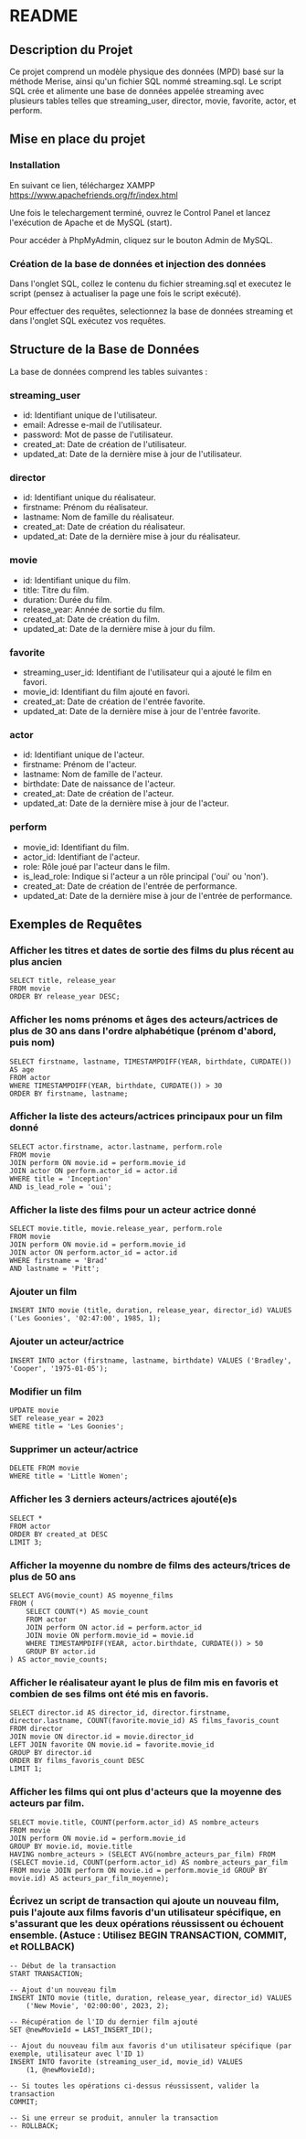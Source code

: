 # README

## Description du Projet

Ce projet comprend un modèle physique des données (MPD) basé sur la méthode Merise, ainsi qu'un fichier SQL nommé streaming.sql. Le script SQL crée et alimente une base de données appelée streaming avec plusieurs tables telles que streaming_user, director, movie, favorite, actor, et perform.

## Mise en place du projet

### Installation

En suivant ce lien, téléchargez XAMPP https://www.apachefriends.org/fr/index.html

Une fois le telechargement terminé, ouvrez le Control Panel et lancez l'exécution de Apache et de MySQL (start).

Pour accéder à PhpMyAdmin, cliquez sur le bouton Admin de MySQL.

### Création de la base de données et injection des données

Dans l'onglet SQL, collez le contenu du fichier streaming.sql et executez le script (pensez à actualiser la page une fois le script exécuté).

Pour effectuer des requêtes, selectionnez la base de données streaming et dans l'onglet SQL exécutez vos requêtes.

## Structure de la Base de Données

La base de données comprend les tables suivantes :

### streaming_user

- id: Identifiant unique de l'utilisateur.
- email: Adresse e-mail de l'utilisateur.
- password: Mot de passe de l'utilisateur.
- created_at: Date de création de l'utilisateur.
- updated_at: Date de la dernière mise à jour de l'utilisateur.

### director

- id: Identifiant unique du réalisateur.
- firstname: Prénom du réalisateur.
- lastname: Nom de famille du réalisateur.
- created_at: Date de création du réalisateur.
- updated_at: Date de la dernière mise à jour du réalisateur.

### movie

- id: Identifiant unique du film.
- title: Titre du film.
- duration: Durée du film.
- release_year: Année de sortie du film.
- created_at: Date de création du film.
- updated_at: Date de la dernière mise à jour du film.

### favorite

- streaming_user_id: Identifiant de l'utilisateur qui a ajouté le film en favori.
- movie_id: Identifiant du film ajouté en favori.
- created_at: Date de création de l'entrée favorite.
- updated_at: Date de la dernière mise à jour de l'entrée favorite.

### actor

- id: Identifiant unique de l'acteur.
- firstname: Prénom de l'acteur.
- lastname: Nom de famille de l'acteur.
- birthdate: Date de naissance de l'acteur.
- created_at: Date de création de l'acteur.
- updated_at: Date de la dernière mise à jour de l'acteur.

### perform

- movie_id: Identifiant du film.
- actor_id: Identifiant de l'acteur.
- role: Rôle joué par l'acteur dans le film.
- is_lead_role: Indique si l'acteur a un rôle principal ('oui' ou 'non').
- created_at: Date de création de l'entrée de performance.
- updated_at: Date de la dernière mise à jour de l'entrée de performance.

## Exemples de Requêtes

### Afficher les titres et dates de sortie des films du plus récent au plus ancien

    SELECT title, release_year
    FROM movie
    ORDER BY release_year DESC;

### Afficher les noms prénoms et âges des acteurs/actrices de plus de 30 ans dans l'ordre alphabétique (prénom d'abord, puis nom)

    SELECT firstname, lastname, TIMESTAMPDIFF(YEAR, birthdate, CURDATE()) AS age
    FROM actor
    WHERE TIMESTAMPDIFF(YEAR, birthdate, CURDATE()) > 30
    ORDER BY firstname, lastname;

### Afficher la liste des acteurs/actrices principaux pour un film donné

    SELECT actor.firstname, actor.lastname, perform.role
    FROM movie
    JOIN perform ON movie.id = perform.movie_id
    JOIN actor ON perform.actor_id = actor.id
    WHERE title = 'Inception'
    AND is_lead_role = 'oui';

### Afficher la liste des films pour un acteur actrice donné

    SELECT movie.title, movie.release_year, perform.role
    FROM movie
    JOIN perform ON movie.id = perform.movie_id
    JOIN actor ON perform.actor_id = actor.id
    WHERE firstname = 'Brad'
    AND lastname = 'Pitt';

### Ajouter un film

    INSERT INTO movie (title, duration, release_year, director_id) VALUES ('Les Goonies', '02:47:00', 1985, 1);

### Ajouter un acteur/actrice

    INSERT INTO actor (firstname, lastname, birthdate) VALUES ('Bradley', 'Cooper', '1975-01-05');

### Modifier un film

    UPDATE movie
    SET release_year = 2023
    WHERE title = 'Les Goonies';

### Supprimer un acteur/actrice

    DELETE FROM movie
    WHERE title = 'Little Women';

### Afficher les 3 derniers acteurs/actrices ajouté(e)s

    SELECT *
    FROM actor
    ORDER BY created_at DESC
    LIMIT 3;

### Afficher la moyenne du nombre de films des acteurs/trices de plus de 50 ans

    SELECT AVG(movie_count) AS moyenne_films
    FROM (
        SELECT COUNT(*) AS movie_count
        FROM actor
        JOIN perform ON actor.id = perform.actor_id
        JOIN movie ON perform.movie_id = movie.id
        WHERE TIMESTAMPDIFF(YEAR, actor.birthdate, CURDATE()) > 50
        GROUP BY actor.id
    ) AS actor_movie_counts;

### Afficher le réalisateur ayant le plus de film mis en favoris et combien de ses films ont été mis en favoris.

    SELECT director.id AS director_id, director.firstname, director.lastname, COUNT(favorite.movie_id) AS films_favoris_count
    FROM director
    JOIN movie ON director.id = movie.director_id
    LEFT JOIN favorite ON movie.id = favorite.movie_id
    GROUP BY director.id
    ORDER BY films_favoris_count DESC
    LIMIT 1;

### Afficher les films qui ont plus d'acteurs que la moyenne des acteurs par film.

    SELECT movie.title, COUNT(perform.actor_id) AS nombre_acteurs
    FROM movie
    JOIN perform ON movie.id = perform.movie_id
    GROUP BY movie.id, movie.title
    HAVING nombre_acteurs > (SELECT AVG(nombre_acteurs_par_film) FROM (SELECT movie.id, COUNT(perform.actor_id) AS nombre_acteurs_par_film FROM movie JOIN perform ON movie.id = perform.movie_id GROUP BY movie.id) AS acteurs_par_film_moyenne);


### Écrivez un script de transaction qui ajoute un nouveau film, puis l'ajoute aux films favoris d'un utilisateur spécifique, en s'assurant que les deux opérations réussissent ou échouent ensemble. (Astuce : Utilisez BEGIN TRANSACTION, COMMIT, et ROLLBACK)

    -- Début de la transaction
    START TRANSACTION;

    -- Ajout d'un nouveau film
    INSERT INTO movie (title, duration, release_year, director_id) VALUES
        ('New Movie', '02:00:00', 2023, 2);

    -- Récupération de l'ID du dernier film ajouté
    SET @newMovieId = LAST_INSERT_ID();

    -- Ajout du nouveau film aux favoris d'un utilisateur spécifique (par exemple, utilisateur avec l'ID 1)
    INSERT INTO favorite (streaming_user_id, movie_id) VALUES
        (1, @newMovieId);

    -- Si toutes les opérations ci-dessus réussissent, valider la transaction
    COMMIT;

    -- Si une erreur se produit, annuler la transaction
    -- ROLLBACK;